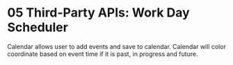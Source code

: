# 05 Third-Party APIs: Work Day Scheduler

Calendar allows user to add events and save to calendar. Calendar will color coordinate based on event time if it is past, in progress and future.